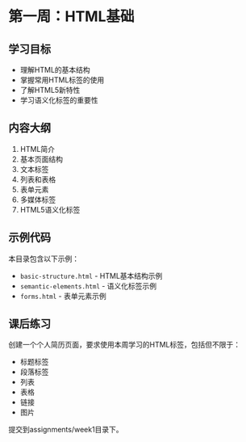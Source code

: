 # 第一周：HTML基础

## 学习目标

- 理解HTML的基本结构
- 掌握常用HTML标签的使用
- 了解HTML5新特性
- 学习语义化标签的重要性

## 内容大纲

1. HTML简介
2. 基本页面结构
3. 文本标签
4. 列表和表格
5. 表单元素
6. 多媒体标签
7. HTML5语义化标签

## 示例代码

本目录包含以下示例：

- `basic-structure.html` - HTML基本结构示例
- `semantic-elements.html` - 语义化标签示例
- `forms.html` - 表单元素示例

## 课后练习

创建一个个人简历页面，要求使用本周学习的HTML标签，包括但不限于：

- 标题标签
- 段落标签
- 列表
- 表格
- 链接
- 图片

提交到assignments/week1目录下。